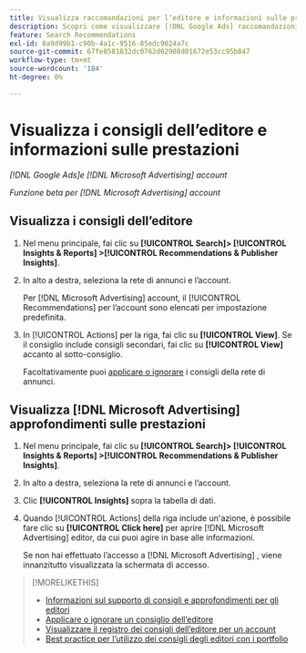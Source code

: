 ```yaml
---
title: Visualizza raccomandazioni per l’editore e informazioni sulle prestazioni
description: Scopri come visualizzare [!DNL Google Ads] raccomandazioni e [!DNL Microsoft Advertising] informazioni sulle prestazioni per gli account di rete degli annunci.
feature: Search Recommendations
exl-id: 8a9d99b1-c90b-4a1c-9516-85edc9024a7c
source-git-commit: 67fe8581832dc0762d62908d01672e53cc95b847
workflow-type: tm+mt
source-wordcount: '184'
ht-degree: 0%

---
```


# Visualizza i consigli dell’editore e informazioni sulle prestazioni

*[!DNL Google Ads]e [!DNL Microsoft Advertising] account*

*Funzione beta per [!DNL Microsoft Advertising] account*

## Visualizza i consigli dell’editore

1. Nel menu principale, fai clic su **[!UICONTROL Search]> [!UICONTROL Insights & Reports] >[!UICONTROL Recommendations & Publisher Insights]**.

1. In alto a destra, seleziona la rete di annunci e l’account.

   Per [!DNL Microsoft Advertising] account, il [!UICONTROL Recommendations] per l’account sono elencati per impostazione predefinita.

1. In [!UICONTROL Actions] per la riga, fai clic su **[!UICONTROL View]**. Se il consiglio include consigli secondari, fai clic su **[!UICONTROL View]** accanto al sotto-consiglio.

   Facoltativamente puoi [applicare o ignorare](recommendation-apply-dismiss.md) i consigli della rete di annunci.

## Visualizza [!DNL Microsoft Advertising] approfondimenti sulle prestazioni

1. Nel menu principale, fai clic su **[!UICONTROL Search]> [!UICONTROL Insights & Reports] >[!UICONTROL Recommendations & Publisher Insights]**.

1. In alto a destra, seleziona la rete di annunci e l’account.

1. Clic **[!UICONTROL Insights]** sopra la tabella di dati.

1. Quando [!UICONTROL Actions] della riga include un&#39;azione, è possibile fare clic su **[!UICONTROL Click here]** per aprire [!DNL Microsoft Advertising] editor, da cui puoi agire in base alle informazioni.

   Se non hai effettuato l’accesso a [!DNL Microsoft Advertising] , viene innanzitutto visualizzata la schermata di accesso.

>[!MORELIKETHIS]
>
>* [Informazioni sul supporto di consigli e approfondimenti per gli editori](recommendation-support.md)
>* [Applicare o ignorare un consiglio dell’editore](recommendation-apply-dismiss.md)
>* [Visualizzare il registro dei consigli dell’editore per un account](recommendation-view-log.md)
>* [Best practice per l’utilizzo dei consigli degli editori con i portfolio](recommendation-best-practices.md)
